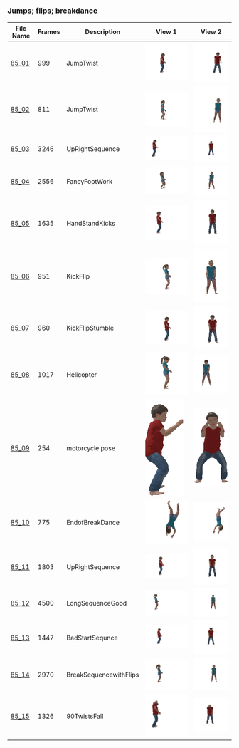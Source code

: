 ### Jumps; flips; breakdance
|File Name|Frames|Description|View 1|View 2|
|-|-|-|-|-|
|[85_01](https://github.com/Shriinivas/cmubvh/raw/main/Sequence-081-085/85/Data/85_01.zip)|999|JumpTwist|<img src="https://github.com/Shriinivas/cmubvhgifs/blob/main/Sequence-081-085/85/85_01_0.gif"/>|<img src="https://github.com/Shriinivas/cmubvhgifs/blob/main/Sequence-081-085/85/85_01_1.gif"/>|
|[85_02](https://github.com/Shriinivas/cmubvh/raw/main/Sequence-081-085/85/Data/85_02.zip)|811|JumpTwist|<img src="https://github.com/Shriinivas/cmubvhgifs/blob/main/Sequence-081-085/85/85_02_0.gif"/>|<img src="https://github.com/Shriinivas/cmubvhgifs/blob/main/Sequence-081-085/85/85_02_1.gif"/>|
|[85_03](https://github.com/Shriinivas/cmubvh/raw/main/Sequence-081-085/85/Data/85_03.zip)|3246|UpRightSequence|<img src="https://github.com/Shriinivas/cmubvhgifs/blob/main/Sequence-081-085/85/85_03_0.gif"/>|<img src="https://github.com/Shriinivas/cmubvhgifs/blob/main/Sequence-081-085/85/85_03_1.gif"/>|
|[85_04](https://github.com/Shriinivas/cmubvh/raw/main/Sequence-081-085/85/Data/85_04.zip)|2556|FancyFootWork|<img src="https://github.com/Shriinivas/cmubvhgifs/blob/main/Sequence-081-085/85/85_04_0.gif"/>|<img src="https://github.com/Shriinivas/cmubvhgifs/blob/main/Sequence-081-085/85/85_04_1.gif"/>|
|[85_05](https://github.com/Shriinivas/cmubvh/raw/main/Sequence-081-085/85/Data/85_05.zip)|1635|HandStandKicks|<img src="https://github.com/Shriinivas/cmubvhgifs/blob/main/Sequence-081-085/85/85_05_0.gif"/>|<img src="https://github.com/Shriinivas/cmubvhgifs/blob/main/Sequence-081-085/85/85_05_1.gif"/>|
|[85_06](https://github.com/Shriinivas/cmubvh/raw/main/Sequence-081-085/85/Data/85_06.zip)|951|KickFlip|<img src="https://github.com/Shriinivas/cmubvhgifs/blob/main/Sequence-081-085/85/85_06_0.gif"/>|<img src="https://github.com/Shriinivas/cmubvhgifs/blob/main/Sequence-081-085/85/85_06_1.gif"/>|
|[85_07](https://github.com/Shriinivas/cmubvh/raw/main/Sequence-081-085/85/Data/85_07.zip)|960|KickFlipStumble|<img src="https://github.com/Shriinivas/cmubvhgifs/blob/main/Sequence-081-085/85/85_07_0.gif"/>|<img src="https://github.com/Shriinivas/cmubvhgifs/blob/main/Sequence-081-085/85/85_07_1.gif"/>|
|[85_08](https://github.com/Shriinivas/cmubvh/raw/main/Sequence-081-085/85/Data/85_08.zip)|1017|Helicopter|<img src="https://github.com/Shriinivas/cmubvhgifs/blob/main/Sequence-081-085/85/85_08_0.gif"/>|<img src="https://github.com/Shriinivas/cmubvhgifs/blob/main/Sequence-081-085/85/85_08_1.gif"/>|
|[85_09](https://github.com/Shriinivas/cmubvh/raw/main/Sequence-081-085/85/Data/85_09.zip)|254|motorcycle pose|<img src="https://github.com/Shriinivas/cmubvhgifs/blob/main/Sequence-081-085/85/85_09_0.gif"/>|<img src="https://github.com/Shriinivas/cmubvhgifs/blob/main/Sequence-081-085/85/85_09_1.gif"/>|
|[85_10](https://github.com/Shriinivas/cmubvh/raw/main/Sequence-081-085/85/Data/85_10.zip)|775|EndofBreakDance|<img src="https://github.com/Shriinivas/cmubvhgifs/blob/main/Sequence-081-085/85/85_10_0.gif"/>|<img src="https://github.com/Shriinivas/cmubvhgifs/blob/main/Sequence-081-085/85/85_10_1.gif"/>|
|[85_11](https://github.com/Shriinivas/cmubvh/raw/main/Sequence-081-085/85/Data/85_11.zip)|1803|UpRightSequence|<img src="https://github.com/Shriinivas/cmubvhgifs/blob/main/Sequence-081-085/85/85_11_0.gif"/>|<img src="https://github.com/Shriinivas/cmubvhgifs/blob/main/Sequence-081-085/85/85_11_1.gif"/>|
|[85_12](https://github.com/Shriinivas/cmubvh/raw/main/Sequence-081-085/85/Data/85_12.zip)|4500|LongSequenceGood|<img src="https://github.com/Shriinivas/cmubvhgifs/blob/main/Sequence-081-085/85/85_12_0.gif"/>|<img src="https://github.com/Shriinivas/cmubvhgifs/blob/main/Sequence-081-085/85/85_12_1.gif"/>|
|[85_13](https://github.com/Shriinivas/cmubvh/raw/main/Sequence-081-085/85/Data/85_13.zip)|1447|BadStartSequnce|<img src="https://github.com/Shriinivas/cmubvhgifs/blob/main/Sequence-081-085/85/85_13_0.gif"/>|<img src="https://github.com/Shriinivas/cmubvhgifs/blob/main/Sequence-081-085/85/85_13_1.gif"/>|
|[85_14](https://github.com/Shriinivas/cmubvh/raw/main/Sequence-081-085/85/Data/85_14.zip)|2970|BreakSequencewithFlips|<img src="https://github.com/Shriinivas/cmubvhgifs/blob/main/Sequence-081-085/85/85_14_0.gif"/>|<img src="https://github.com/Shriinivas/cmubvhgifs/blob/main/Sequence-081-085/85/85_14_1.gif"/>|
|[85_15](https://github.com/Shriinivas/cmubvh/raw/main/Sequence-081-085/85/Data/85_15.zip)|1326|90TwistsFall|<img src="https://github.com/Shriinivas/cmubvhgifs/blob/main/Sequence-081-085/85/85_15_0.gif"/>|<img src="https://github.com/Shriinivas/cmubvhgifs/blob/main/Sequence-081-085/85/85_15_1.gif"/>|
